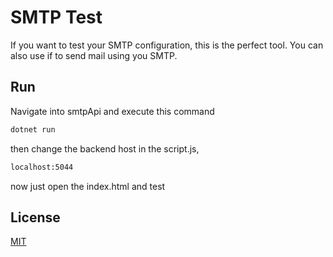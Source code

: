 # SMTP Test

If you want to test your SMTP configuration, this is the perfect tool. You can also use if to send mail using you SMTP.

## Run

Navigate into smtpApi and execute this command

```bash
dotnet run
```

then change the backend host in the script.js, 
```bash
localhost:5044
```
now just open the index.html and test

## License

[MIT](https://choosealicense.com/licenses/mit/)
